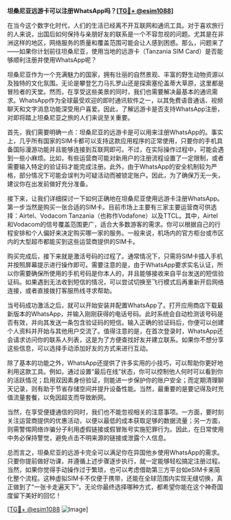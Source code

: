 **坦桑尼亚远游卡可以注册WhatsApp吗？[[TG💪+ @esim1088](https://t.me/s/esim1088)]**

在当今这个数字化时代，人们的生活已经离不开互联网和通讯工具。对于喜欢旅行的人来说，出国后如何保持与亲朋好友的联系是一个不容忽视的问题。尤其是在非洲这样的地区，网络服务的质量和覆盖范围可能会让人感到困惑。那么，问题来了——如果你计划前往坦桑尼亚，使用当地的远游卡（Tanzania SIM Card）是否能够顺利注册并使用WhatsApp呢？

坦桑尼亚作为一个充满魅力的国家，拥有壮丽的自然景观、丰富的野生动物资源以及独特的文化氛围。无论是攀登乞力马扎罗山还是探索塞伦盖蒂大草原，这里都是冒险者的天堂。然而，在享受这些美景的同时，我们也需要解决最基本的通讯需求。WhatsApp作为全球最受欢迎的即时通讯软件之一，以其免费语音通话、视频聊天和文字消息功能深受用户喜爱。因此，了解远游卡是否支持WhatsApp注册，对即将踏上坦桑尼亚之旅的人们来说至关重要。

首先，我们需要明确一点：坦桑尼亚的远游卡是可以用来注册WhatsApp的。事实上，几乎所有国家的SIM卡都可以支持这款应用程序的正常使用，只要你的手机具备国际漫游功能并且能够连接到互联网即可。不过，在实际操作过程中，可能会遇到一些小麻烦。比如，有些运营商可能对新用户的注册流程设置了一定限制，或者需要输入特定的验证码才能完成注册。此外，由于WhatsApp的安全机制较为严格，部分情况下可能会误判为可疑活动而被锁定账户。因此，为了确保万无一失，建议你在出发前做好充分准备。

接下来，让我们详细探讨一下如何正确地在坦桑尼亚使用远游卡注册WhatsApp。第一步当然是购买一张合适的SIM卡。目前市场上主要有三家主要运营商可供选择：Airtel、Vodacom Tanzania（也称作Vodafone）以及TTCL。其中，Airtel和Vodacom的信号覆盖范围更广，适合大多数游客的需求。你可以根据自己的行程安排和个人偏好来决定购买哪一家的服务。一般来说，机场内的官方柜台或市区内的大型超市都能买到这些运营商提供的SIM卡。

购买完成后，接下来就是激活号码的过程了。通常情况下，只需将SIM卡插入手机并按照屏幕提示进行操作即可。需要注意的是，由于WhatsApp要求实名认证，所以你需要确保所使用的手机号码是你本人的，并且能够接收来自平台发送的短信验证码。如果遇到无法收到短信的情况，可以尝试切换至飞行模式后再重新开启网络连接，或者直接拨打客服热线寻求帮助。

当号码成功激活之后，就可以开始安装并配置WhatsApp了。打开应用商店下载最新版本的WhatsApp，并输入刚刚获得的电话号码。此时系统会自动检测该号码是否有效，并向其发送一条包含验证码的短信。输入正确的验证码后，你便可以创建个人资料并开始与其他用户交流了。值得注意的是，在首次登录时，WhatsApp还会请求访问你的联系人列表，这是为了方便查找好友并建立联系。如果你不想分享这些信息，可以选择手动添加好友的方式来进行互动。

除了基本的功能之外，WhatsApp还提供了许多实用的小技巧，可以帮助你更好地利用这款工具。例如，通过设置“最后在线”状态，你可以控制他人何时可以看到你的活跃情况；启用双因素身份验证，则能进一步保护你的账户安全；而定期清理聊天记录，则有助于节省存储空间并提升设备性能。当然，最重要的是要记得及时充值流量套餐，以免因超支而导致断网。

当然，在享受便捷通信的同时，我们也不能忽视相关的注意事项。一方面，要时刻关注运营商提供的优惠活动，以便以最低的成本获取足够的数据流量；另一方面，则需警惕网络诈骗分子利用虚假链接或假冒账号实施犯罪行为。因此，在日常使用中务必保持警觉，避免点击不明来源的链接或泄露个人信息。

总而言之，坦桑尼亚的远游卡完全可以满足你在异国他乡使用WhatsApp的需求。只要你提前做好功课，并遵循上述步骤逐步执行，就一定能够轻松搞定注册过程。当然，如果你觉得手动操作过于繁琐，也可以考虑借助第三方平台如eSIM卡来简化整个流程。这种虚拟SIM卡不仅便于携带，还能在全球范围内实现无缝切换，真正做到了“一张卡走遍天下”。无论你最终选择哪种方式，都希望你能在这个神奇国度留下美好的回忆！

[[TG💪+ @esim1088](https://t.me/s/esim1088) ![Image](https://i.postimg.cc/4NQfJmqS/Snipaste-2025-05-13-00-14-12.png)]